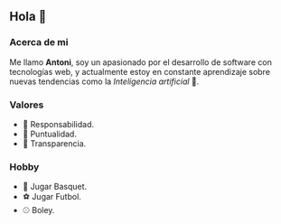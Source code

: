 ## Hola 👋

### Acerca de mi
Me llamo **Antoni**, soy un apasionado por el desarrollo de software con tecnologías web, y actualmente estoy en constante aprendizaje sobre nuevas tendencias como la _Inteligencia artificial_ :muscle:.

### Valores

- 🔭 Responsabilidad.
- 🌱 Puntualidad.
- 👯 Transparencia.

### Hobby

- 🏀 Jugar Basquet.
- ⚽ Jugar Futbol.
- :baseball:  Boley.
